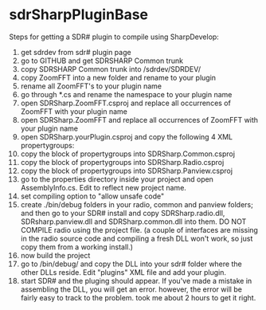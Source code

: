 # sdrSharpPluginBase 

Steps for getting a SDR# plugin to compile using SharpDevelop:

1. get sdrdev from sdr# plugin page
2. go to GITHUB and get SDRSHARP Common trunk
3. copy SDRSHARP Common trunk into <your development root>/sdrdev/SDRDEV/
4. copy ZoomFFT into a new folder and rename to your plugin
5. rename all ZoomFFT's to your plugin name
6. go through *.cs and rename the namespace to your plugin name
7. open SDRSharp.ZoomFFT.csproj and replace all occurrences of ZoomFFT with your plugin name
8. open SDRSharp.ZoomFFT and replace all occurrences of ZoomFFT with your plugin name
9. open SDRSharp.yourPlugin.csproj and copy the following 4 XML propertygroups: <PropertyGroup Condition=" '$(Configuration)|$(Platform)' == 'Debug|AnyCPU' "> <PropertyGroup Condition=" '$(Configuration)|$(Platform)' == 'Release|AnyCPU' "> <PropertyGroup Condition="'$(Configuration)|$(Platform)' == 'Debug|x64'"> <PropertyGroup Condition="'$(Configuration)|$(Platform)' == 'Release|x64'">
10. copy the block of propertygroups into SDRSharp.Common.csproj
11. copy the block of propertygroups into SDRSharp.Radio.csproj
12. copy the block of propertygroups into SDRSharp.Panview.csproj
13. go to the properties directory inside your project and open AssemblyInfo.cs. Edit to reflect new project name.
14. set compiling option to "allow unsafe code"
15. create ./bin/debug folders in your radio, common and panview folders; and then go to your SDR# install and copy SDRSharp.radio.dll, SDRsharp.panview.dll and SDRSharp.common.dll into them. DO NOT COMPILE radio using the project file. (a couple of interfaces are missing in the radio source code and compiling a fresh DLL won't work, so just copy them from a working install.) 
16. now build the project
17. go to /bin/debug/ and copy the DLL into your sdr# folder where the other DLLs reside. Edit "plugins" XML file and add your plugin.
18. start SDR# and the pluging should appear. If you've made a mistake in assembling the DLL, you will get an error. however, the error will be fairly easy to track to the problem. took me about 2 hours to get it right.
